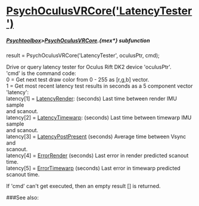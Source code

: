 # [PsychOculusVRCore('LatencyTester')](PsychOculusVRCore-LatencyTester) 
##### [Psychtoolbox](Psychtoolbox)>[PsychOculusVRCore](PsychOculusVRCore).{mex*} subfunction

result = PsychOculusVRCore('LatencyTester', oculusPtr, cmd);

Drive or query latency tester for Oculus Rift DK2 device 'oculusPtr'.  
'cmd' is the command code:  
0 = Get next test draw color from 0 - 255 as [r,g,b] vector.  
1 = Get most recent latency test results in seconds as a 5 component vector  
'latency':  
latency[1] = [LatencyRender](LatencyRender):     (seconds) Last time between render IMU sample  
and scanout.  
latency[2] = [LatencyTimewarp](LatencyTimewarp):   (seconds) Last time between timewarp IMU sample  
and scanout.  
latency[3] = [LatencyPostPresent](LatencyPostPresent) (seconds) Average time between Vsync and  
scanout.  
latency[4] = [ErrorRender](ErrorRender)        (seconds) Last error in render predicted scanout  
time.  
latency[5] = [ErrorTimewarp](ErrorTimewarp)      (seconds) Last error in timewarp predicted  
scanout time.  
  
If 'cmd' can't get executed, then an empty result [] is returned.  
  
  


###See also:

